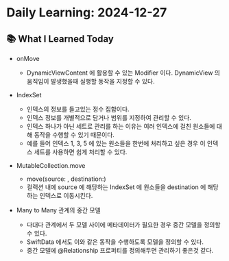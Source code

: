 # Daily Learning: 2024-12-27

## 📚 What I Learned Today
- onMove
    - DynamicViewContent 에 활용할 수 있는 Modifier 이다. DynamicView 의 움직임이 발생했을때 실행할 동작을 지정할 수 있다.

- IndexSet
    - 인덱스의 정보를 들고있는 정수 집합이다.
    - 인덱스 정보를 개별적으로 담거나 범위를 지정하여 관리할 수 있다.
    - 인덱스 하나가 아닌 세트로 관리를 하는 이유는 여러 인덱스에 걸친 원소들에 대해 동작을 수행할 수 있기 때문이다.
    - 예를 들어 인덱스 1, 3, 5 에 있는 원소들을 한번에 처리하고 싶은 경우 이 인덱스 세트를 사용하면 쉽게 처리할 수 있다.

- MutableCollection.move
    - move(source: , destination:)
    - 컬랙션 내에 source 에 해당하는 IndexSet 에 원소들을 destination 에 해당하는 인덱스로 이동시킨다.

- Many to Many 관계의 중간 모델
    - 다대다 관계에서 두 모델 사이에 메타데이터가 필요한 경우 중간 모델을 정의할 수 있다.
    - SwiftData 에서도 이와 같은 동작을 수행하도록 모델을 정의할 수 있다.
    - 중간 모델에 @Relationship 프로퍼티를 정의해두면 관리하기 좋은것 같다.

